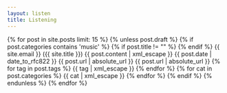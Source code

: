 ```yaml
---
layout: listen
title: Listening
---
```


{% for post in site.posts limit: 15 %}
      {% unless post.draft %}
          {% if post.categories contains 'music' %}
                  <item>
                    {% if post.title != "" %}
                      <title>{{ post.title | xml_escape }}</title>
                    {% endif %}
                    <author>{{ site.email }} ({{ site.title }})</author>
                    <description>
                      {{ post.content | xml_escape }}
                    </description>
                    <pubDate>{{ post.date | date_to_rfc822 }}</pubDate>
                    <link>{{ post.url | absolute_url }}</link>
                    <guid isPermaLink="true">{{ post.url | absolute_url }}</guid>
                    {% for tag in post.tags %}
                    <category>{{ tag | xml_escape }}</category>
                    {% endfor %}
                    {% for cat in post.categories %}
                    <category>{{ cat | xml_escape }}</category>
                    {% endfor %}
                  </item>
          {% endif %}
      {% endunless %}
{% endfor %}